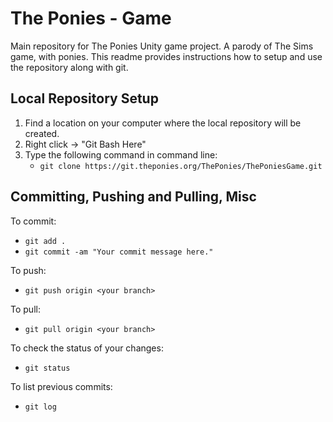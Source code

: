 # The Ponies - Game
Main repository for The Ponies Unity game project. A parody of The Sims game, with ponies. This readme provides instructions how to setup and use the repository along with git.

## Local Repository Setup
1. Find a location on your computer where the local repository will be created.
2. Right click -> "Git Bash Here"
3. Type the following command in command line: 
    * `git clone https://git.theponies.org/ThePonies/ThePoniesGame.git`

## Committing, Pushing and Pulling, Misc
To commit:
* `git add .`
* `git commit -am "Your commit message here."`

To push: 
* `git push origin <your branch>`

To pull: 
* `git pull origin <your branch>`

To check the status of your changes:
* `git status`

To list previous commits:
* `git log`